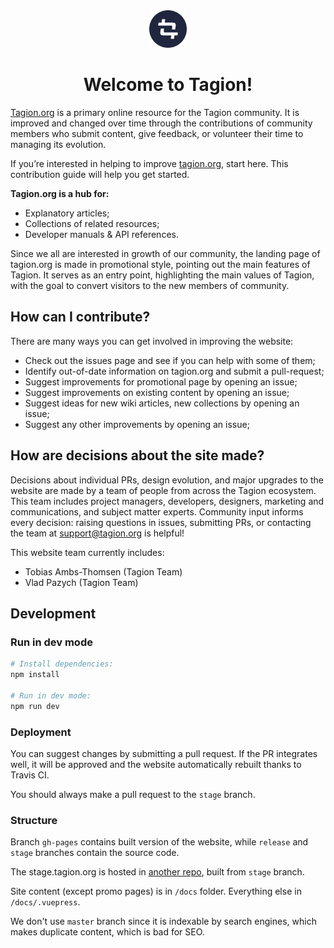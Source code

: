 <center><a href="https://tagion.org"><img alt="tagion logo" src="./docs/.vuepress/public/github/logomark.svg" alt="tagion.org" height="60"></a></center>

<center><h1>Welcome to Tagion!</h1></center>


[Tagion.org](https://tagion.org) is a primary online resource for the Tagion community. It is improved and changed over time through the contributions of community members who submit content, give feedback, or volunteer their time to managing its evolution.

If you’re interested in helping to improve [tagion.org](https://tagion.org), start here. This contribution guide will help you get started.

**Tagion.org is a hub for:**

- Explanatory articles;
- Collections of related resources;
- Developer manuals & API references.

Since we all are interested in growth of our community, the landing page of tagion.org is made in promotional style, pointing out the main features of Tagion. It serves as an entry point, highlighting the main values of Tagion, with the goal to convert visitors to the new members of community.

## How can I contribute?

There are many ways you can get involved in improving the website:

- Check out the issues page and see if you can help with some of them;
- Identify out-of-date information on tagion.org and submit a pull-request;
- Suggest improvements for promotional page by opening an issue;
- Suggest improvements on existing content by opening an issue;
- Suggest ideas for new wiki articles, new collections by opening an issue;
- Suggest any other improvements by opening an issue;

## How are decisions about the site made?

Decisions about individual PRs, design evolution, and major upgrades to the website are made by a team of people from across the Tagion ecosystem. This team includes project managers, developers, designers, marketing and communications, and subject matter experts. Community input informs every decision: raising questions in issues, submitting PRs, or contacting the team at support@tagion.org is helpful!

This website team currently includes:

- Tobias Ambs-Thomsen (Tagion Team)
- Vlad Pazych (Tagion Team)

## Development

### Run in dev mode

```bash
# Install dependencies:
npm install

# Run in dev mode:
npm run dev
```

### Deployment

You can suggest changes by submitting a pull request. If the PR integrates well, it will be approved and the website automatically rebuilt thanks to Travis CI.

You should always make a pull request to the `stage` branch.

### Structure

Branch `gh-pages` contains built version of the website, while `release` and `stage` branches contain the source code.

The stage.tagion.org is hosted in [another repo](https://github.com/tagion/homepage.stage/), built from `stage` branch.

Site content (except promo pages) is in `/docs` folder. Everything else in `/docs/.vuepress`.

We don't use `master` branch since it is indexable by search engines, which makes duplicate content, which is bad for SEO.
